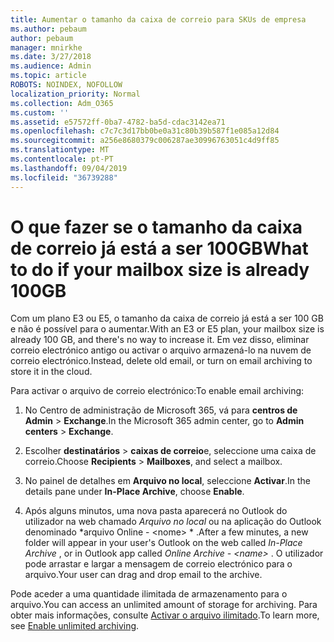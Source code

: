 ```yaml
---
title: Aumentar o tamanho da caixa de correio para SKUs de empresa
ms.author: pebaum
author: pebaum
manager: mnirkhe
ms.date: 3/27/2018
ms.audience: Admin
ms.topic: article
ROBOTS: NOINDEX, NOFOLLOW
localization_priority: Normal
ms.collection: Adm_O365
ms.custom: ''
ms.assetid: e57572ff-0ba7-4782-ba5d-cdac3142ea71
ms.openlocfilehash: c7c7c3d17bb0be0a31c80b39b587f1e085a12d84
ms.sourcegitcommit: a256e8680379c006287ae30996763051c4d9ff85
ms.translationtype: MT
ms.contentlocale: pt-PT
ms.lasthandoff: 09/04/2019
ms.locfileid: "36739288"
---
```

# <a name="what-to-do-if-your-mailbox-size-is-already-100gb"></a><span data-ttu-id="2209b-102">O que fazer se o tamanho da caixa de correio já está a ser 100GB</span><span class="sxs-lookup"><span data-stu-id="2209b-102">What to do if your mailbox size is already 100GB</span></span>

<span data-ttu-id="2209b-103">Com um plano E3 ou E5, o tamanho da caixa de correio já está a ser 100 GB e não é possível para o aumentar.</span><span class="sxs-lookup"><span data-stu-id="2209b-103">With an E3 or E5 plan, your mailbox size is already 100 GB, and there's no way to increase it.</span></span> <span data-ttu-id="2209b-104">Em vez disso, eliminar correio electrónico antigo ou activar o arquivo armazená-lo na nuvem de correio electrónico.</span><span class="sxs-lookup"><span data-stu-id="2209b-104">Instead, delete old email, or turn on email archiving to store it in the cloud.</span></span> 
  
<span data-ttu-id="2209b-105">Para activar o arquivo de correio electrónico:</span><span class="sxs-lookup"><span data-stu-id="2209b-105">To enable email archiving:</span></span>
  
1. <span data-ttu-id="2209b-106">No Centro de administração de Microsoft 365, vá para **centros de Admin** \> **Exchange**.</span><span class="sxs-lookup"><span data-stu-id="2209b-106">In the Microsoft 365 admin center, go to **Admin centers** \> **Exchange**.</span></span> 
    
2. <span data-ttu-id="2209b-107">Escolher **destinatários** \> **caixas de correio**e, seleccione uma caixa de correio.</span><span class="sxs-lookup"><span data-stu-id="2209b-107">Choose **Recipients** \> **Mailboxes**, and select a mailbox.</span></span> 
    
3. <span data-ttu-id="2209b-108">No painel de detalhes em **Arquivo no local**, seleccione **Activar**.</span><span class="sxs-lookup"><span data-stu-id="2209b-108">In the details pane under **In-Place Archive**, choose **Enable**.</span></span> 
    
4. <span data-ttu-id="2209b-109">Após alguns minutos, uma nova pasta aparecerá no Outlook do utilizador na web chamado *Arquivo no local* ou na aplicação do Outlook denominado \*arquivo Online - \<nome\> \* .</span><span class="sxs-lookup"><span data-stu-id="2209b-109">After a few minutes, a new folder will appear in your user's Outlook on the web called  *In-Place Archive*  , or in Outlook app called  *Online Archive - \<name\>*  .</span></span> <span data-ttu-id="2209b-110">O utilizador pode arrastar e largar a mensagem de correio electrónico para o arquivo.</span><span class="sxs-lookup"><span data-stu-id="2209b-110">Your user can drag and drop email to the archive.</span></span> 
    
<span data-ttu-id="2209b-111">Pode aceder a uma quantidade ilimitada de armazenamento para o arquivo.</span><span class="sxs-lookup"><span data-stu-id="2209b-111">You can access an unlimited amount of storage for archiving.</span></span> <span data-ttu-id="2209b-112">Para obter mais informações, consulte [Activar o arquivo ilimitado](https://docs.microsoft.com/office365/securitycompliance/enable-unlimited-archiving).</span><span class="sxs-lookup"><span data-stu-id="2209b-112">To learn more, see [Enable unlimited archiving](https://docs.microsoft.com/office365/securitycompliance/enable-unlimited-archiving).</span></span>
  

